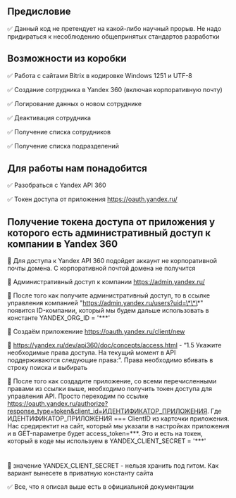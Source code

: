 ## Предисловие

:white_check_mark: Данный код не претендует на какой-либо научный прорыв. Не надо придираться к несоблюдению общепринятых стандартов разработки

## Возможности из коробки

:white_check_mark: Работа с сайтами Bitrix в кодировке Windows 1251 и UTF-8

:white_check_mark: Создание сотрудника в Yandex 360 (включая корпоративную почту)

:white_check_mark: Логирование данных о новом сотруднике

:white_check_mark: Деактивация сотрудника

:white_check_mark: Получение списка сотрудников

:white_check_mark: Получение списка подразделений

## Для работы нам понадобится

:white_check_mark: Разобраться с Yandex API 360

:white_check_mark: Токен доступа от приложения https://oauth.yandex.ru/

## Получение токена доступа от приложения у которого есть административный доступ к компании в Yandex 360

:black_square_button: Для доступа к Yandex API 360 подойдет аккаунт не корпоративной почты домена. С корпоративной почтой домена не получится

:black_square_button: Административный доступ к компании https://admin.yandex.ru/

:black_square_button: После того как получите административный доступ, то в ссылке управления компанией "https://admin.yandex.ru/users?uid=\*\*\*" появится ID-компании, который мы будем дальше использовать в константе YANDEX_ORG_ID = '\*\*\*'

:black_square_button: Создаём приложениие https://oauth.yandex.ru/client/new

:black_square_button: https://yandex.ru/dev/api360/doc/concepts/access.html - “1.5 Укажите необходимые права доступа. На текущий момент в API поддерживаются следующие права:”. Права необходимо вбивать в строку поиска и выбирать

:black_square_button: После того как создадите приложение, со всеми перечисленными правами из ссылки выше, необходимо получить токен доступа для управления API. Просто переходим по ссылке https://oauth.yandex.ru/authorize?response_type=token&client_id=ИДЕНТИФИКАТОР_ПРИЛОЖЕНИЯ. Где ИДЕНТИФИКАТОР_ПРИЛОЖЕНИЯ === ClientID из карточки приложения. Нас средиректит на сайт, который мы указали в настройках приложения и в GET-параметре будет access_token=\*\*\*. Это и есть на токен, который в коде мы используем в YANDEX_CLIENT_SECRET = '\*\*\*'

#

:black_square_button: значение YANDEX_CLIENT_SECRET - нельзя хранить под гитом. Как вариант вынесете в приватную константу сайта

:white_check_mark: Все, что я описал выше есть в официальной документации
